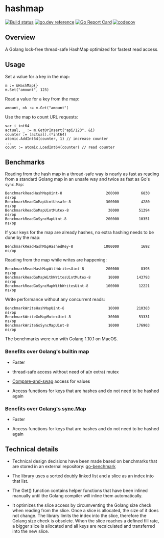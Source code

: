 # hashmap

[![Build status](https://github.com/cornelk/hashmap/actions/workflows/go.yaml/badge.svg?branch=main)](https://github.com/cornelk/hashmap/actions)
[![go.dev reference](https://img.shields.io/badge/go.dev-reference-007d9c?logo=go&logoColor=white&style=flat-square)](https://pkg.go.dev/github.com/cornelk/hashmap)
[![Go Report Card](https://goreportcard.com/badge/github.com/cornelk/hashmap)](https://goreportcard.com/report/github.com/cornelk/hashmap)
[![codecov](https://codecov.io/gh/cornelk/hashmap/branch/main/graph/badge.svg?token=NS5UY28V3A)](https://codecov.io/gh/cornelk/hashmap)

## Overview

A Golang lock-free thread-safe HashMap optimized for fastest read access.

## Usage

Set a value for a key in the map:

```
m := &HashMap{}
m.Set("amount", 123)
```

Read a value for a key from the map:
```
amount, ok := m.Get("amount")
```

Use the map to count URL requests:
```
var i int64
actual, _ := m.GetOrInsert("api/123", &i)
counter := (actual).(*int64)
atomic.AddInt64(counter, 1) // increase counter
...
count := atomic.LoadInt64(counter) // read counter
```

## Benchmarks

Reading from the hash map in a thread-safe way is nearly as fast as reading from a standard Golang map
in an unsafe way and twice as fast as Go's `sync.Map`:

```
BenchmarkReadHashMapUint-8                	  200000	      6830 ns/op
BenchmarkReadGoMapUintUnsafe-8            	  300000	      4280 ns/op
BenchmarkReadGoMapUintMutex-8             	   30000	     51294 ns/op
BenchmarkReadGoSyncMapUint-8              	  200000	     10351 ns/op
```

If your keys for the map are already hashes, no extra hashing needs to be done by the map:

```
BenchmarkReadHashMapHashedKey-8           	 1000000	      1692 ns/op
```

Reading from the map while writes are happening:
```
BenchmarkReadHashMapWithWritesUint-8      	  200000	      8395 ns/op
BenchmarkReadGoMapWithWritesUintMutex-8   	   10000	    143793 ns/op
BenchmarkReadGoSyncMapWithWritesUint-8    	  100000	     12221 ns/op
```

Write performance without any concurrent reads:

```
BenchmarkWriteHashMapUint-8               	   10000	    210383 ns/op
BenchmarkWriteGoMapMutexUint-8            	   30000	     53331 ns/op
BenchmarkWriteGoSyncMapUint-8             	   10000	    176903 ns/op
```

The benchmarks were run with Golang 1.10.1 on MacOS.

### Benefits over Golang's builtin map

* Faster

* thread-safe access without need of a(n extra) mutex

* [Compare-and-swap](https://en.wikipedia.org/wiki/Compare-and-swap) access for values

* Access functions for keys that are hashes and do not need to be hashed again

### Benefits over [Golang's sync.Map](https://golang.org/pkg/sync/#Map)

* Faster

* Access functions for keys that are hashes and do not need to be hashed again

## Technical details

* Technical design decisions have been made based on benchmarks that are stored in an external repository:
  [go-benchmark](https://github.com/cornelk/go-benchmark)

* The library uses a sorted doubly linked list and a slice as an index into that list.

* The Get() function contains helper functions that have been inlined manually until the Golang compiler will inline them automatically.

* It optimizes the slice access by circumventing the Golang size check when reading from the slice.
  Once a slice is allocated, the size of it does not change.
  The library limits the index into the slice, therefore the Golang size check is obsolete.
  When the slice reaches a defined fill rate, a bigger slice is allocated and all keys are recalculated and transferred into the new slice.
